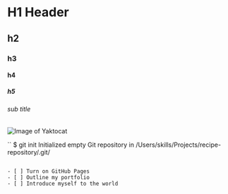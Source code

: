 # H1 Header
## h2
### h3
#### h4
##### h5
###### sub title

![Image of Yaktocat](https://octodex.github.com/images/yaktocat.png)

``
$ git init
Initialized empty Git repository in /Users/skills/Projects/recipe-repository/.git/
```

- [ ] Turn on GitHub Pages
- [ ] Outline my portfolio
- [ ] Introduce myself to the world